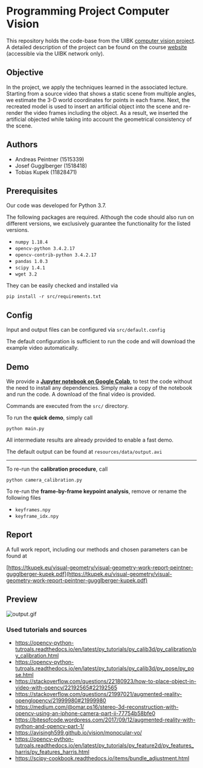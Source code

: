 # Programming Project Computer Vision

This repository holds the code-base from the UIBK [computer vision project](https://orawww.uibk.ac.at/public_prod/owa/lfuonline_lv.details?sem_id_in=20S&lvnr_id_in=703612). A detailed description of the project can be found on the course [website ](https://iis.uibk.ac.at/courses/2020s/703612) (accessible via the UIBK network only).

## Objective 

In the project, we apply the techniques learned in the associated lecture. Starting from a source video that shows a static scene from multiple angles, we estimate the 3-D world coordinates for points in each frame. Next, the recreated model is used to insert an artificial object into the scene and re-render the video frames including the object. As a result, we inserted the artificial objected while taking into account the geometrical consistency of the scene.

## Authors
- Andreas Peintner (1515339)
- Josef Gugglberger (1518418)
- Tobias Kupek (11828471)

## Prerequisites

Our code was developed for Python 3.7.

The following packages are required.
Although the code should also run on different versions, we exclusively guarantee the functionality for the listed versions.

- `numpy 1.18.4`
- `opencv-python 3.4.2.17`
- `opencv-contrib-python 3.4.2.17`
- `pandas 1.0.3`
- `scipy 1.4.1`
- `wget 3.2`

They can be easily checked and installed via
```
pip install -r src/requirements.txt
```


## Config

Input and output files can be configured via `src/default.config`

The default configuration is sufficient to run the code and will download the example video automatically.

## Demo

We provide a **[Jupyter notebook on Google Colab](https://colab.research.google.com/drive/1iBBZnpQBInIY_H4Xb1wP-FdoRGKzCoxQ)**, to test the code without the need to install any dependencies. Simply make a copy of the notebook and run the code. A download of the final video is provided.

Commands are executed from the `src/` directory.

To run the **quick demo**, simply call
```
python main.py
```

All intermediate results are already provided to enable a fast demo.

The default output can be found at `resources/data/output.avi`

---

To re-run the **calibration procedure**, call
```
python camera_calibration.py
```

To re-run the **frame-by-frame keypoint analysis**, remove or rename the following files
- `keyframes.npy`
- `keyframe_idx.npy`

## Report

A full work report, including our methods and chosen parameters can be found at

[https://tkupek.eu/visual-geometry/visual-geometry-work-report-peintner-gugglberger-kupek.pdf](https://tkupek.eu/visual-geometry/visual-geometry-work-report-peintner-gugglberger-kupek.pdf)

## Preview

![output.gif](https://tkupek.eu/visual-geometry/output.gif)

### Used tutorials and sources
- https://opencv-python-tutroals.readthedocs.io/en/latest/py_tutorials/py_calib3d/py_calibration/py_calibration.html
- https://opencv-python-tutroals.readthedocs.io/en/latest/py_tutorials/py_calib3d/py_pose/py_pose.html
- https://stackoverflow.com/questions/22180923/how-to-place-object-in-video-with-opencv/22192565#22192565
- https://stackoverflow.com/questions/21997021/augmented-reality-openglopencv/21999980#21999980
- https://medium.com/@omar.ps16/stereo-3d-reconstruction-with-opencv-using-an-iphone-camera-part-ii-77754b58bfe0
- https://bitesofcode.wordpress.com/2017/09/12/augmented-reality-with-python-and-opencv-part-1/
- https://avisingh599.github.io/vision/monocular-vo/
- https://opencv-python-tutroals.readthedocs.io/en/latest/py_tutorials/py_feature2d/py_features_harris/py_features_harris.html
- https://scipy-cookbook.readthedocs.io/items/bundle_adjustment.html
